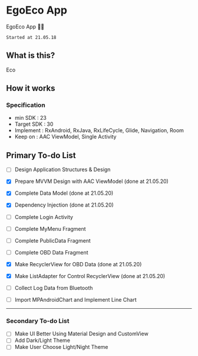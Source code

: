 # EgoEco App

EgoEco App 🏃‍♂


`Started at 21.05.18`


## What is this?

Eco

## How it works
### Specification
- min SDK : 23
- Target SDK : 30  
- Implement : RxAndroid, RxJava, RxLifeCycle, Glide, Navigation, Room
- Keep on : AAC ViewModel, Single Activity

## Primary To-do List 
- [ ] Design Application Structures & Design
- [X] Prepare MVVM Design with AAC ViewModel (done at 21.05.20)
- [X] Complete Data Model (done at 21.05.20)
- [X] Dependency Injection (done at 21.05.20)
- [ ] Complete Login Activity
- [ ] Complete MyMenu Fragment
- [ ] Complete PublicData Fragment
- [ ] Complete OBD Data Fragment
- [X] Make RecyclerView for OBD Data (done at 21.05.20)
- [X] Make ListAdapter for Control RecyclerView (done at 21.05.20)
- [ ] Collect Log Data from Bluetooth
- [ ] Import MPAndroidChart and Implement Line Chart


----------------
### Secondary To-do List 
- [ ] Make UI Better Using Material Design and CustomView
- [ ] Add Dark/Light Theme
- [ ] Make User Choose Light/Night Theme
